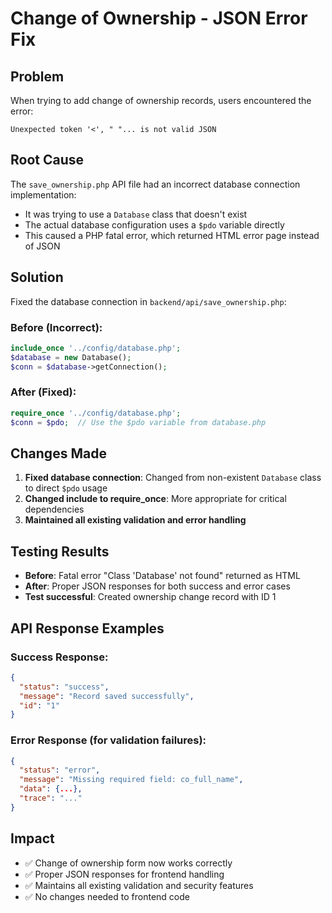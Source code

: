# Change of Ownership - JSON Error Fix

## Problem
When trying to add change of ownership records, users encountered the error:
```
Unexpected token '<', " "... is not valid JSON
```

## Root Cause
The `save_ownership.php` API file had an incorrect database connection implementation:
- It was trying to use a `Database` class that doesn't exist
- The actual database configuration uses a `$pdo` variable directly
- This caused a PHP fatal error, which returned HTML error page instead of JSON

## Solution
Fixed the database connection in `backend/api/save_ownership.php`:

### Before (Incorrect):
```php
include_once '../config/database.php';
$database = new Database();
$conn = $database->getConnection();
```

### After (Fixed):
```php
require_once '../config/database.php';
$conn = $pdo;  // Use the $pdo variable from database.php
```

## Changes Made
1. **Fixed database connection**: Changed from non-existent `Database` class to direct `$pdo` usage
2. **Changed include to require_once**: More appropriate for critical dependencies
3. **Maintained all existing validation and error handling**

## Testing Results
- **Before**: Fatal error "Class 'Database' not found" returned as HTML
- **After**: Proper JSON responses for both success and error cases
- **Test successful**: Created ownership change record with ID 1

## API Response Examples

### Success Response:
```json
{
  "status": "success",
  "message": "Record saved successfully",
  "id": "1"
}
```

### Error Response (for validation failures):
```json
{
  "status": "error",
  "message": "Missing required field: co_full_name",
  "data": {...},
  "trace": "..."
}
```

## Impact
- ✅ Change of ownership form now works correctly
- ✅ Proper JSON responses for frontend handling
- ✅ Maintains all existing validation and security features
- ✅ No changes needed to frontend code